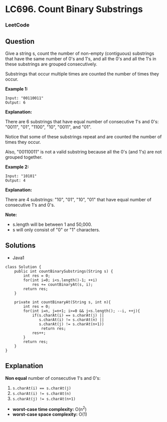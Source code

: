 # LC696. Count Binary Substrings

### LeetCode

## Question

Give a string s, count the number of non-empty (contiguous) substrings that have the same number of 0's and 1's, and all the 0's and all the 1's in these substrings are grouped consecutively.

Substrings that occur multiple times are counted the number of times they occur.

**Example 1:**

```
Input: "00110011"
Output: 6
```

**Explanation:**

There are 6 substrings that have equal number of consecutive 1's and 0's: "0011", "01", "1100", "10", "0011", and "01".

Notice that some of these substrings repeat and are counted the number of times they occur.

Also, "00110011" is not a valid substring because all the 0's (and 1's) are not grouped together.

**Example 2:**

```
Input: "10101"
Output: 4
```

**Explanation:**

There are 4 substrings: "10", "01", "10", "01" that have equal number of consecutive 1's and 0's.

**Note:**

* s.length will be between 1 and 50,000.
* s will only consist of "0" or "1" characters.

## Solutions

* Java1
```
class Solution {
    public int countBinarySubstrings(String s) {
        int res = 0;
        for(int i=0; i<s.length()-1; ++i)
            res += countBinaryAt(s, i);
        return res;
    }
    
    private int countBinaryAt(String s, int n){
        int res = 0;
        for(int i=n, j=n+1; i>=0 && j<s.length(); --i, ++j){
            if(s.charAt(i) == s.charAt(j) || 
               s.charAt(i) != s.charAt(n) ||
               s.charAt(j) != s.charAt(n+1))
                return res;
            res++;
        }
        return res;
    }
}
```

## Explanation

**Non equal** number of consecutive 1's and 0's:

1. `s.charAt(i) == s.charAt(j)`
2. `s.charAt(i) != s.charAt(n)`
3. `s.charAt(j) != s.charAt(n+1)`

* **worst-case time complexity:** O(n<sup>2</sup>)
* **worst-case space complexity:** O(1)

